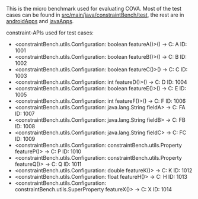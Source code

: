 This is the micro benchmark used for evaluating COVA. Most of the test cases can be found in [src/main/java/constraintBench/test](src/main/java/constraintBench/test), the rest are in [androidApps](androidApps) and [javaApps](javaApps).

constraint-APIs used for test cases:

- <constraintBench.utils.Configuration: boolean featureA()>()  -> C: A ID: 1001
- <constraintBench.utils.Configuration: boolean featureB()>()  -> C: B ID: 1002
- <constraintBench.utils.Configuration: boolean featureC()>()  -> C: C ID: 1003
- <constraintBench.utils.Configuration: int featureD()>()  -> C: D ID: 1004
- <constraintBench.utils.Configuration: boolean featureE()>()  -> C: E ID: 1005
- <constraintBench.utils.Configuration: int featureF()>()  -> C: F ID: 1006
- <constraintBench.utils.Configuration: java.lang.String fieldA> -> C: FA ID: 1007
- <constraintBench.utils.Configuration: java.lang.String fieldB> -> C: FB ID: 1008
- <constraintBench.utils.Configuration: java.lang.String fieldC> -> C: FC ID: 1009
- <constraintBench.utils.Configuration: constraintBench.utils.Property featureP()> -> C: P ID: 1010
- <constraintBench.utils.Configuration: constraintBench.utils.Property featureQ()> -> C: Q ID: 1011
- <constraintBench.utils.Configuration: double featureK()> -> C: K ID: 1012
- <constraintBench.utils.Configuration: float featureH()> -> C: H ID: 1013
- <constraintBench.utils.Configuration: constraintBench.utils.SuperProperty featureX()> -> C: X ID: 1014
